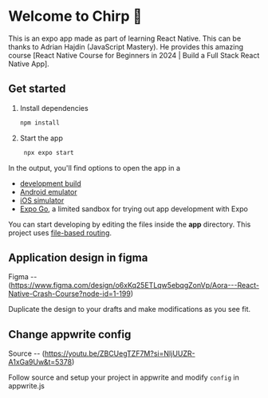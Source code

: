 # Welcome to Chirp 👋

This is an expo app made as part of learning React Native. This can be thanks to Adrian Hajdin (JavaScript Mastery). He provides this amazing course [React Native Course for Beginners in 2024 | Build a Full Stack React Native App].

## Get started

1. Install dependencies

   ```bash
   npm install
   ```

2. Start the app

   ```bash
    npx expo start
   ```

In the output, you'll find options to open the app in a

- [development build](https://docs.expo.dev/develop/development-builds/introduction/)
- [Android emulator](https://docs.expo.dev/workflow/android-studio-emulator/)
- [iOS simulator](https://docs.expo.dev/workflow/ios-simulator/)
- [Expo Go](https://expo.dev/go), a limited sandbox for trying out app development with Expo

You can start developing by editing the files inside the **app** directory. This project uses [file-based routing](https://docs.expo.dev/router/introduction).

## Application design in figma

Figma -- (https://www.figma.com/design/o6xKq25ETLqw5ebqgZonVp/Aora---React-Native-Crash-Course?node-id=1-199)

Duplicate the design to your drafts and make modifications as you see fit.

## Change appwrite config

Source -- (https://youtu.be/ZBCUegTZF7M?si=NIjUUZR-A1xGa9Uw&t=5378)

Follow source and setup your project in appwrite and modify `config` in appwrite.js

